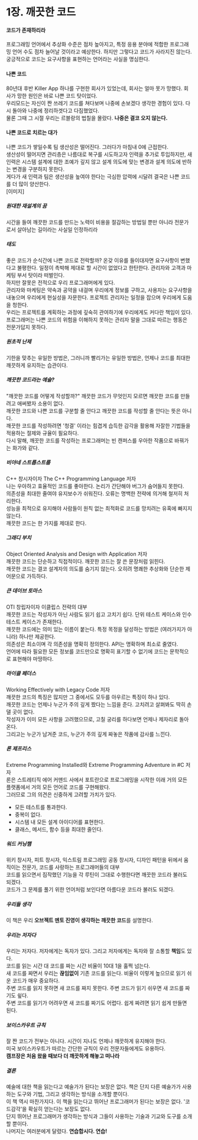 1장. 깨끗한 코드
===========


#### 코드가 존재하리라
프로그래밍 언어에서 추상화 수준은 점차 높아지고, 특정 응용 분야에 적합한 프로그래밍 언어 수도 점차 늘어날 것이라고 예상한다. 하지만 그렇다고 코드가 사라지진 않는다.  
궁긍적으로 코드는 요구사항을 표현하는 언어라는 사실을 명심한다.


#### 나쁜 코드
80년대 후반 Killer App 하나를 구현한 회사가 있었는데, 회사는 얼마 못가 망했다. 회사가 망한 원인은 바로 나쁜 코드 탓이었다.  
우리모드는 자신이 짠 쓰레기 코드를 쳐다보며 나중에 손보겠다 생각한 경험이 있다. 다시 돌아와 나중에 정리하겟다고 다짐했었다.  
물론 그때 그 시절 우리는 르블랑의 법칠을 몰랐다. **나중은 결코 오지 않는다.**


#### 나쁜 코드로 치르는 대가
나쁜 코드가 쌓일수록 팀 생산성은 떨어진다. 그러다가 마침내 0에 근접한다.  
생산성이 떨어지면 관리층은 나름대로 복구를 시도하고자 인력을 추가로 투입하지만, 새 인력은 시스템 설계에 대한 조예가 깊지 않고 설계 의도에 맞는 변경과 설계 의도에 반하는 변경을 구분하지 못한다.  
게다가 새 인력과 팀은 생산성을 높여야 한다는 극심한 압력에 시달려 결국은 나쁜 코드를 더 많이 양산한다.  
[이미지]


##### 원대한 재설계의 꿈
시간을 들여 깨끗한 코드를 만드는 노력이 비용을 절감하는 방법일 뿐만 아니라 전문가로서 살아남는 길이라는 사실일 인정하리라  


##### 태도
좋은 코드가 순식간에 나쁜 코드로 전락할까? 온갖 이유를 들이대자면 요구사항이 변했다고 불평한다. 일정이 촉박해 제대로 할 시간이 없었다고 한탄한다. 관리자와 고객과 마케팅 부서 탓이라 떠벌인다.  
하지만 잘못은 전적으로 우리 프로그래머에게 있다.  
관리자와 마케팅은 약속과 공약을 내걸며 우리에게 정보를 구하고, 사용자는 요구사항을 내놓으며 우리에게 현실성을 자문한다. 프로젝트 관리자는 일정을 잡으며 우리에게 도움을 청한다.  
우리는 프로젝트를 계획하는 과정에 깊숙히 관여하기에 우리에게도 커다란 책임이 있다.  
프로그래머는 나쁜 코드의 위험을 이해하지 못하는 관리자 말을 그대로 따르는 행동은 전문가답지 못하다.


##### 원초적 난제
기한을 맞추는 유일한 방법은, 그러니까 빨리가는 유일한 방법은, 언제나 코드를 최대한 깨끗하게 유지하는 습관이다.  


##### 깨끗한 코드라는 예술?
"깨끗한 코드를 어떻게 작성할까?" 깨끗한 코드가 무엇인지 모르면 깨끗한 코드를 만들려고 애써봤자 소용이 없다.  
깨끗한 코드와 나쁜 코드를 구분할 줄 안다고 깨끗한 코드를 작성할 줄 안다는 뜻은 아니다.  
깨끗한 코드를 작성하려면 '청결' 이라는 힘겹게 습득한 감각을 활용해 자잘한 기법들을 적용하는 절제와 규율이 필요하다.  
다시 말해, 깨끗한 코드를 작성하는 프로그래머는 빈 캔퍼스를 우아한 작품으로 바꿔가는 화가와 같다.  


##### 비야네 스트롭스트룹
C++ 창시자이자 The C++ Programming Language 저자  
나는 우아하고 효율적인 코드를 좋아한다. 논리가 간단해야 버그가 숨어들지 못한다.  
의존성을 최대한 줄여야 유지보수가 쉬워진다. 오류는 명백한 전략에 의거해 철저히 처리한다.  
성능을 최적으로 유지해야 사람들이 원칙 없는 최적화로 코드를 망치려는 유혹에 빠지지 않는다.  
깨끗한 코드는 한 가지를 제대로 한다.  


##### 그래디 부치
Object Oriented Analysis and Design with Application 저자  
깨끗한 코드는 단순하고 직접적이다. 깨끗한 코드는 잘 쓴 문장처럼 읽힌다.  
깨끗한 코드는 결코 설계자의 의도를 숨기지 않는다. 오히려 명쾌한 추상화와 단순한 제어문으로 가득하다.  


##### 큰 데이브 토마스
OTI 창립자이자 이클립스 전략의 대부  
깨끗한 코드는 작성자가 아닌 사람도 읽기 쉽고 고치기 쉽다. 단위 테스트 케이스와 인수 테스트 케이스가 존재한다.  
깨끗한 코드에는 의미 있는 이름이 붙는다. 특정 목정을 달성하는 방법은 (여러가지가 아니라) 하나만 제공한다.  
의존성은 최소이며 각 의존성을 명확히 정의한다. API는 명확하며 최소로 줄였다.  
언어에 따라 필요한 모든 정보를 코드만으로 명확히 표기할 수 없기에 코드는 문학적으로 표현해야 마땅하다.  


##### 마이클 페더스
Working Effectively with Legacy Code 저자  
깨끗한 코드의 특징은 많지만 그 중에서도 모두를 아우르는 특징이 하나 있다.  
깨끗한 코드는 언제나 누군가 주의 깊게 짰다는 느낌을 준다. 고치려고 살펴봐도 딱히 손 댈 곳이 없다.  
작성자가 이미 모든 사항을 고려했으므로, 고칠 궁리를 하다보면 언제나 제자리로 돌아온다.  
그리고는 누군가 남겨준 코드, 누군가 주의 깊게 짜놓은 작품에 감사를 느낀다.  


##### 론 제프리스
Extreme Programming Installed와 Extreme Programming Adventure in #C 저자  
론은 스트레티직 에어 커맨드 사에서 포트란으로 프로그래밍을 시작한 이래 거의 모든 플랫폼에서 거의 모든 언어로 코드를 구현해왔다.  
그러므로 그의 의견은 신중하게 고려할 가치가 있다.  
* 모든 테스트를 통과한다.
* 중복이 없다.
* 시스템 내 모든 설계 아이디어를 표현한다.
* 클래스, 메서드, 함수 등을 최대한 줄인다.


##### 워드 커닝햄
위키 창시자, 피트 창시자, 익스트림 프로그래밍 공동 창시자, 디자인 패턴을 뒤에서 움직이는 전문가, 코드를 사랑하는 프로그래머들의 대부  
코드를 읽으면서 짐작했던 기능을 각 루틴이 그대로 수행한다면 깨끗한 코드라 불러도 되겠다.  
코드가 그 문제를 풀기 위한 언어처럼 보인다면 아름다운 코드라 불러도 되겠다.


##### 우리들 생각
이 책은 우리 **오브젝트 멘토 진영이 생각하는 깨끗한 코드**를 설명한다.


##### 우리는 저자다
우리는 저자다. 저자에게는 독자가 있다. 그리고 저자에게는 독자와 잘 소통할 **책임**도 있다.  
코드를 읽는 시간 대 코드를 짜는 시간 비율이 10대 1을 훌쩍 넘는다.  
새 코드를 짜면서 우리는 **끊임없이** 기존 코드를 읽는다. 비율이 이렇게 높으므로 읽기 쉬운 코드가 매우 중요하다.  
주변 코드를 읽지 못하면 새 코드를 짜지 못한다. 주변 코드가 읽기 쉬우면 새 코드를 짜기도 슆다.  
주변 코드를 읽기가 어려우면 새 코드를 짜기도 어렵다. 쉽게 짜려면 읽기 쉽게 만들면 된다.


##### 보이스카우트 규칙
잘 짠 코드가 전부는 아니다. 시간이 지나도 언제나 깨끗하게 유지해야 한다.  
미국 보이스카우트가 따르는 간단한 규칙이 우리 전문자들에게도 유용하다.  
**캠프장은 처음 왔을 때보다 더 깨끗하게 해놓고 떠나라**  


##### 결론
예술에 대한 책을 읽는다고 예술가가 된다는 보장은 없다. 책은 단지 다른 예술가가 사용하는 도구와 기법, 그리고 생각하는 방식을 소개할 뿐이다.  
이 책 역시 마찬가지다. 이 책을 읽는다고 뛰어난 프로그래머가 된다는 보장은 없다. '코드감각'을 확실히 얻는다는 보장도 없다.  
단지 뛰어난 프로그래머가 생각하는 방식과 그들이 사용하는 기술과 기교와 도구를 소개할 뿐이다.  
나머지는 여러분에게 달렸다. **연습합시다. 연습!**







